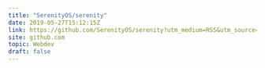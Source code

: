 ```yaml
---
title: "SerenityOS/serenity"
date: 2019-05-27T15:12:15Z
link: https://github.com/SerenityOS/serenity?utm_medium=RSS&utm_source=hune
site: github.com
topic: Webdev
draft: false
---
```

